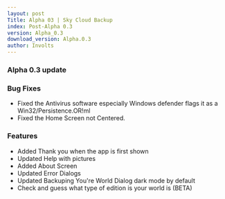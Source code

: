 ```yaml
---
layout: post
Title: Alpha 03 | Sky Cloud Backup
index: Post-Alpha 0.3
version: Alpha_0.3
download_version: Alpha.0.3
author: Involts
---
```

<h3 id="alpha-0-3-update">Alpha 0.3 update</h3>

<h3 id="bug-fixes">Bug Fixes</h3>

<ul>
<li>Fixed the Antivirus software especially Windows defender flags it as a Win32/Persistence.OR!ml </li>
<li>Fixed the Home Screen not Centered.</li>
</ul>

<h3 id="features">Features</h3>
<ul>
<li>Added Thank you when the app is first shown</li>
<li>Updated Help with pictures</li>
<li>Added About Screen</li>
<li>Updated Error Dialogs</li>
<li>Updated Backuping You&#39;re World Dialog dark mode by default</li>
<li>Check and guess what type of edition is your world is (BETA)</li>
</ul>